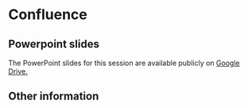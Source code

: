 # Confluence

## Powerpoint slides

The PowerPoint slides for this session are available publicly on [Google Drive.](https://docs.google.com/presentation/d/10fBrY3c_aJwM-29mHtu6Ubne1s6dxlA_/edit?usp=sharing&ouid=105054228189904904617&rtpof=true&sd=true) 

## Other information
